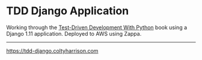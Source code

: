 # TDD Django Application

Working through the [Test-Driven Development With Python](http://www.obeythetestinggoat.com/) book using a Django 1.11 application. Deployed to AWS using Zappa.

---

https://tdd-django.coltyharrison.com
